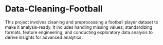# Data-Cleaning-Football
This project involves cleaning and preprocessing a football player dataset to make it analysis-ready. It includes handling missing values, standardizing formats, feature engineering, and conducting exploratory data analysis to derive insights for advanced analytics.
